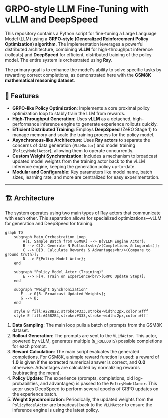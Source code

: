 # GRPO-style LLM Fine-Tuning with vLLM and DeepSpeed

This repository contains a Python script for fine-tuning a Large Language Model (LLM) using a **GRPO-style (Generalized Reinforcement Policy Optimization) algorithm**. The implementation leverages a powerful distributed architecture, combining **vLLM** for high-throughput inference (rollouts) and **DeepSpeed** for efficient, distributed training of the policy model. The entire system is orchestrated using **Ray**.

The primary goal is to enhance the model's ability to solve specific tasks by rewarding correct completions, as demonstrated here with the **GSM8K mathematical reasoning dataset**.

## 🚀 Features

  * **GRPO-like Policy Optimization**: Implements a core proximal policy optimization loop to stably train the LLM from rewards.
  * **High-Throughput Generation**: Uses **vLLM** as a detached, high-performance inference engine to generate experience rollouts quickly.
  * **Efficient Distributed Training**: Employs **DeepSpeed** (ZeRO Stage 1) to manage memory and scale the training process for the policy model.
  * **Asynchronous-like Architecture**: Uses **Ray actors** to separate the concerns of data generation (`VLLMActor`) and model training (`PolicyModelActor`), allowing them to operate concurrently.
  * **Custom Weight Synchronization**: Includes a mechanism to broadcast updated model weights from the training actor back to the vLLM inference engine, keeping the generation policy up-to-date.
  * **Modular and Configurable**: Key parameters like model name, batch sizes, learning rate, and more are centralized for easy experimentation.

-----

## 🏗️ Architecture

The system operates using two main types of Ray actors that communicate with each other. This separation allows for specialized optimizations—vLLM for generation and DeepSpeed for training.

```mermaid
graph TD
    subgraph Main Orchestration Loop
        A[1. Sample Batch from GSM8K] --> B{VLLM Engine Actor};
        B --> C[2. Generate N Rollouts<br/>(Completions & Logprobs)];
        C --> D[3. Calculate Rewards & Advantages<br/>(Compare to ground truth)];
        D --> E{Policy Model Actor};
    end

    subgraph "Policy Model Actor (Training)"
        E --> F[4. Train on Experience<br/>(GRPO Update Step)];
    end
    
    subgraph "Weight Synchronization"
       F --> G[5. Broadcast Updated Weights];
       G --> B;
    end

    style B fill:#228B22,stroke:#333,stroke-width:2px,color:#fff
    style E fill:#4682B4,stroke:#333,stroke-width:2px,color:#fff
```

1.  **Data Sampling**: The main loop pulls a batch of prompts from the GSM8K dataset.
2.  **Rollout Generation**: The prompts are sent to the `VLLMActor`. This actor, powered by vLLM, generates multiple (`N_ROLLOUTS`) possible completions for each prompt.
3.  **Reward Calculation**: The main script evaluates the generated completions. For GSM8K, a simple reward function is used: a reward of **1.0** is given if the extracted numerical answer is correct, and **0.0** otherwise. Advantages are calculated by normalizing rewards (subtracting the mean).
4.  **Policy Update**: The experience (prompts, completions, old log-probabilities, and advantages) is passed to the `PolicyModelActor`. This actor uses DeepSpeed to perform several epochs of GRPO updates on the experience batch.
5.  **Weight Synchronization**: Periodically, the updated weights from the `PolicyModelActor` are broadcast back to the `VLLMActor` to ensure the inference engine is using the latest policy.
